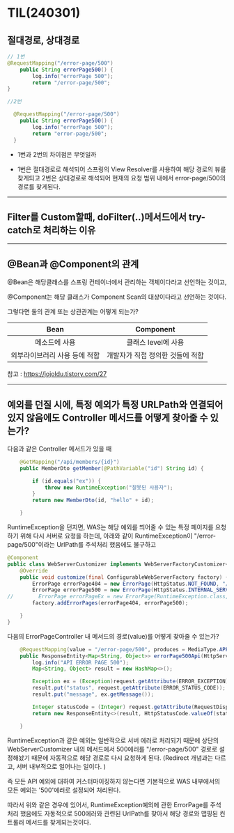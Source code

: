 # TIL(240301)



## 절대경로, 상대경로

```java
// 1번
@RequestMapping("/error-page/500")
    public String errorPage500() {
        log.info("errorPage 500");
        return "/error-page/500";
}

//2번

  @RequestMapping("/error-page/500")
    public String errorPage500() {
        log.info("errorPage 500");
        return "error-page/500";
  }
```

* 1번과 2번의 차이점은 무엇일까

* 1번은 절대경로로 해석되어 스프링의 View Resolver를 사용하여 해당 경로의 뷰를 찾게되고 
  2번은 상대경로로 해석되어 현재의 요청 범위 내에서 error-page/500의 경로를 찾게된다. 

  

---



## Filter를 Custom할때, doFilter(..)메서드에서 try-catch로 처리하는 이유



---



## @Bean과 @Component의 관계

@Bean은 해당클래스를 스프링 컨테이너에서 관리하는 객체이다라고 선언하는 것이고, 

@Component는 해당 클래스가 Component Scan의 대상이다라고 선언하는 것이다. 

그렇다면 둘의 관계 또는 상관관계는 어떻게 되는가? 



|             Bean              |            Component             |
| :---------------------------: | :------------------------------: |
|         메소드에 사용         |       클래스 level에 사용        |
| 외부라이브러리 사용 등에 적합 | 개발자가 직접 정의한 것들에 적합 |

참고 : https://jojoldu.tistory.com/27





---

## 예외를 던질 시에, 특정 예외가 특정 URLPath와 연결되어 있지 않음에도 Controller 메서드를 어떻게 찾아줄 수 있는가? 

다음과 같은 Controller 메서드가 있을 때

```java
    @GetMapping("/api/members/{id}")
    public MemberDto getMember(@PathVariable("id") String id) {

        if (id.equals("ex")) {
            throw new RuntimeException("잘못된 사용자");
        }
        return new MemberDto(id, "hello" + id);

    }
```



RuntimeException을 던지면, WAS는 해당 예외를 띄어줄 수 있는 특정 페이지를 요청하기 위해 다시 서버로 요청을 하는데, 
아래와 같이 RuntimeException이 "/error-page/500"이라는 UrlPath를 주석처리 했음에도 불구하고 

```java
@Component
public class WebServerCustomizer implements WebServerFactoryCustomizer<ConfigurableWebServerFactory> {
    @Override
    public void customize(final ConfigurableWebServerFactory factory) {
        ErrorPage errorPage404 = new ErrorPage(HttpStatus.NOT_FOUND, "/error-page/404");
        ErrorPage errorPage500 = new ErrorPage(HttpStatus.INTERNAL_SERVER_ERROR, "/error-page/500");
//        ErrorPage errorPageEx = new ErrorPage(RuntimeException.class, "/error-page/500");
        factory.addErrorPages(errorPage404, errorPage500);

    }
}
```

다음의 ErrorPageController 내 메서드의 경로(value)를 어떻게 찾아줄 수 있는가? 
```java
    @RequestMapping(value = "/error-page/500", produces = MediaType.APPLICATION_JSON_VALUE)
    public ResponseEntity<Map<String, Object>> errorPage500Api(HttpServletRequest request, HttpServletResponse response) {
        log.info("API ERROR PAGE 500");
        Map<String, Object> result = new HashMap<>();

        Exception ex = (Exception)request.getAttribute(ERROR_EXCEPTION);
        result.put("status", request.getAttribute(ERROR_STATUS_CODE));
        result.put("message", ex.getMessage());

        Integer statusCode = (Integer) request.getAttribute(RequestDispatcher.ERROR_STATUS_CODE);
        return new ResponseEntity<>(result, HttpStatusCode.valueOf(statusCode));

    }
```



RuntimeException과 같은 예외는 일반적으로 서버 에러로 처리되기 때문에 상단의 WebServerCustomizer 내의 메서드에서 500에러를 "/error-page/500" 경로로 설정해놨기 때문에 자동적으로 해당 경로로 다시 요청하게 된다. (Redirect 개념과는 다르고, 서버 내부적으로 일어나는 일이다. )

즉 모든 API 예외에 대하여 커스터마이징하지 않는다면 기본적으로 WAS 내부에서의 모든 예외는 '500'에러로 설정되어 처리된다. 

따라서 위와 같은 경우에 있어서, RuntimeException예외에 관한 ErrorPage를 주석처리 했음에도 자동적으로 500에러와 관련된 UrlPath를 찾아서 해당 경로와 맵핑된 컨트롤러 메서드를 찾게되는것이다. 